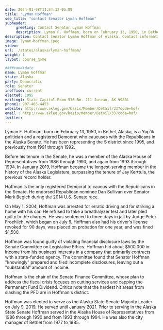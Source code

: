 ```yaml
---
date: 2024-01-08T11:54:12-05:00
title: "Lyman Hoffman"
seo_title: "contact Senator Lyman Hoffman"
subheader:
     greeting: Contact Senator Lyman Hoffman
     description: Lyman F. Hoffman, born on February 13, 1950, in Bethel, Alaska, is a Yup'ik politician and a registered Democrat who caucuses with the Republicans in the Alaska Senate. He has been representing the S district since 1995, and previously from 1991 through 1992.
description: Contact Senator Lyman Hoffman of Alaska. Contact information for Lyman Hoffman includes email address, phone number, and mailing address.
image: lyman-hoffman.jpeg
video:
url:  /states/alaska/lyman-hoffman/
weight: 1
layout: course_home

####candidate
name: Lyman Hoffman
state: Alaska
party: Democratic
role: Senator
inoffice: current
elected: 1995
mailing1: State Capitol Room 516 Rm. 211 Juneau, AK 99801
phone1: 907-465-4453
website: http://www.akleg.gov/basis/Member/Detail/33?code=hof/
email : http://www.akleg.gov/basis/Member/Detail/33?code=hof/
twitter:
---
```


Lyman F. Hoffman, born on February 13, 1950, in Bethel, Alaska, is a Yup'ik politician and a registered Democrat who caucuses with the Republicans in the Alaska Senate. He has been representing the S district since 1995, and previously from 1991 through 1992.

Before his tenure in the Senate, he was a member of the Alaska House of Representatives from 1986 through 1990, and again from 1993 through 1994. In January 2019, Hoffman became the longest-serving member in the history of the Alaska Legislature, surpassing the tenure of Jay Kerttula, the previous record holder.

Hoffman is the only registered Democrat to caucus with the Republicans in the Senate. He endorsed Republican nominee Dan Sullivan over Senator Mark Begich during the 2014 U.S. Senate race.

On May 1, 2004, Hoffman was arrested for erratic driving and for striking a home with his car. He refused to take a breathalyzer test and later pled guilty to the charges. He was sentenced to three days in jail by Judge Peter Froehlich, which began on July 6. Hoffman also had his driver's license revoked for 90 days, was placed on probation for one year, and was fined $1,500.

Hoffman was found guilty of violating financial disclosure laws by the Senate Committee on Legislative Ethics. Hoffman hid about $500,000 in income from his business interests in a company that primarily contracts with a state-funded agency. The committee found that Senator Hoffman "knowingly" prepared and filed incomplete disclosures, leaving out a "substantial" amount of income.

Hoffman is the chair of the Senate Finance Committee, whose plan to address the fiscal crisis focuses on cutting services and capping the Permanent Fund Dividend. Critics note that the hardest hit areas from slashing the PFD are in Hoffman's district.

Hoffman was elected to serve as the Alaska State Senate Majority Leader on July 9, 2019. He served until January 2021. Prior to serving in the Alaska State Senate Hoffman served in the Alaska House of Representatives from 1986 through 1990 and from 1993 through 1994. He was also the city manager of Bethel from 1977 to 1985.
